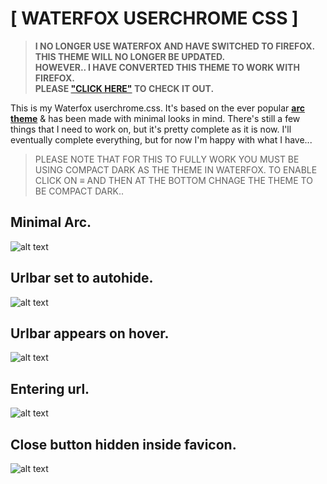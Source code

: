 # [ WATERFOX USERCHROME CSS ]

> **I NO LONGER USE WATERFOX AND HAVE SWITCHED TO FIREFOX.  
THIS THEME WILL NO LONGER BE UPDATED.  
HOWEVER.. I HAVE CONVERTED THIS THEME TO WORK WITH FIREFOX.  
PLEASE ["CLICK HERE"](https://github.com/furycd001/dots/tree/master/waterfox) TO CHECK IT OUT.**


This is my Waterfox userchrome.css. It's based on the ever popular [**arc theme**](https://github.com/horst3180/Arc-theme) & has been made with minimal looks in mind. There's still a few things that I need to work on, but it's pretty complete as it is now. I'll eventually complete everything, but for now I'm happy with what I have...

> PLEASE NOTE THAT FOR THIS TO FULLY WORK YOU MUST BE USING COMPACT DARK AS THE THEME IN WATERFOX. TO ENABLE CLICK ON ≡ AND THEN AT THE BOTTOM CHNAGE THE THEME TO BE COMPACT DARK..

## Minimal Arc.
![alt text](https://i.imgur.com/EpFUl4N.gif "Minimal Arc gif")

## Urlbar set to autohide.
![alt text](https://i.imgur.com/oNIz90h.png "Urlbar set to autohide")

## Urlbar appears on hover.
![alt text](https://i.imgur.com/jVOmhxg.png "Urlbar appears on hover")

## Entering url.
![alt text](https://i.imgur.com/xEyUiqQ.png "Entering url")

## Close button hidden inside favicon.
![alt text](https://i.imgur.com/vW7nq7r.png "Close Button")
